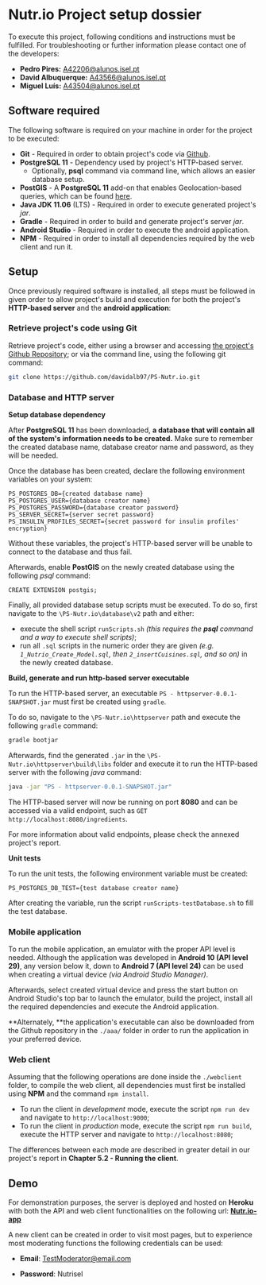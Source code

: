 # Nutr.io Project setup dossier

To execute this project, following conditions and instructions must be fulfilled. For troubleshooting or further information please contact one of the developers:

- **Pedro Pires:** A42206@alunos.isel.pt
- **David Albuquerque:** A43566@alunos.isel.pt
- **Miguel Luís:** A43504@alunos.isel.pt

## Software required

The following software is required on your machine in order for the project to be executed:

- **Git** - Required in order to obtain project's code via [Github](github.com).
- **PostgreSQL 11** - Dependency used by project's HTTP-based server.
  - Optionally, **psql** command via command line, which allows an easier database setup. 
- **PostGIS** - A **PostgreSQL 11** add-on that enables Geolocation-based queries, which can be found [here](https://postgis.net/install/).
- **Java JDK 11.06** (LTS) - Required in order to execute generated project's *jar*.
- **Gradle** - Required in order to build and generate project's server *jar*.
- **Android Studio** - Required in order to execute the android application.
- **NPM** - Required in order to install all dependencies required by the web client and run it.

## Setup

Once previously required software is installed, all steps must be followed in given order to allow project's build and execution for both the project's **HTTP-based server** and the **android application**:

### Retrieve project's code using Git

   Retrieve project's code, either using a browser and accessing [the project's Github Repository](https://github.com/davidalb97/PS-Nutr.io); or via the command line, using the following git command:

   ```bash
   git clone https://github.com/davidalb97/PS-Nutr.io.git
   ```
### Database and HTTP server

**Setup database dependency**

After **PostgreSQL 11** has been downloaded, **a database that will contain all of the system's information needs to be created.** Make sure to remember the created database name, database creator name and password, as they will be needed.

Once the database has been created, declare the following environment variables on your system:

```
PS_POSTGRES_DB={created database name}
PS_POSTGRES_USER={database creator name}
PS_POSTGRES_PASSWORD={database creator password}
PS_SERVER_SECRET={server secret password}
PS_INSULIN_PROFILES_SECRET={secret password for insulin profiles' encryption}
```

Without these variables, the project's HTTP-based server will be unable to connect to the database and thus fail.

Afterwards, enable **PostGIS** on the newly created database using the following *psql* command:

```plsql
CREATE EXTENSION postgis;
```

Finally, all provided database setup scripts must be executed. To do so, first navigate to the `\PS-Nutr.io\database\v2` path and either: 

- execute the shell script `runScripts.sh` *(this requires the **psql** command and a way to execute shell scripts)*;
- run all `.sql` scripts in the numeric order they are given *(e.g. `1_Nutrio_Create_Model.sql`, then `2_insertCuisines.sql`, and so on)* in the newly created database.

**Build, generate and run http-based server executable**

To run the HTTP-based server, an executable `PS - httpserver-0.0.1-SNAPSHOT.jar` must first be created using `gradle`. 

To do so, navigate to the `\PS-Nutr.io\httpserver` path and execute the following `gradle` command:

```bash
gradle bootjar
```

Afterwards, find the generated `.jar` in the `\PS-Nutr.io\httpserver\build\libs` folder and execute it to run the HTTP-based server with the following *java* command:

```bash
java -jar "PS - httpserver-0.0.1-SNAPSHOT.jar"
```

The HTTP-based server will now be running on port **8080** and can be accessed via a valid endpoint, such as `GET http://localhost:8080/ingredients`. 

For more information about valid endpoints, please check the annexed project's report.

**Unit tests**

To run the unit tests, the following environment variable must be created:

```
PS_POSTGRES_DB_TEST={test database creator name}
```

After creating the variable, run the script `runScripts-testDatabase.sh` to fill the test database.

### Mobile application

To run the mobile application, an emulator with the proper API level is needed. Although the application was developed in **Android 10 (API level 29)**, any version below it, down to **Android 7 (API level 24)** can be used when creating a virtual device *(via Android Studio Manager)*.

Afterwards, select created virtual device and press the start button on Android Studio's top bar to launch the emulator, build the project, install all the required dependencies and execute the Android application.

**Alternately, **the application's executable can also be downloaded from the Github repository in the `./aaa/` folder in order to run the application in your preferred device.

### Web client

Assuming that the following operations are done inside the `./webclient` folder, to compile the web client, all dependencies must first be installed using **NPM** and the command `npm install`. 

- To run the client in *development* mode, execute the script `npm run dev` and navigate to `http://localhost:9000`;
- To run the client in *production* mode, execute the script `npm run build`, execute the HTTP server and navigate to `http://localhost:8080`;

The differences between each mode are described in greater detail in our project's report in **Chapter 5.2 - Running the client**. 

## Demo

For demonstration purposes, the server is deployed and hosted on **Heroku** with both the API and web client functionalities on the following url: [**Nutr.io-app**](https://nutrio-app.herokuapp.com/) 

A new client can be created in order to visit most pages, but to experience most moderating functions the following credentials can be used:

- **Email**: TestModerator@email.com

- **Password**: Nutrisel